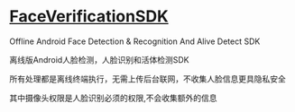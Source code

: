 #  [FaceVerificationSDK](https://github.com/AnyLifeZLB/FaceVerificationSDK)

Offline Android Face Detection &amp; Recognition And Alive Detect SDK 

离线版Android人脸检测，人脸识别和活体检测SDK

所有处理都是离线终端执行，无需上传后台联网，不收集人脸信息更具隐私安全

其中摄像头权限是人脸识别必须的权限,不会收集额外的信息